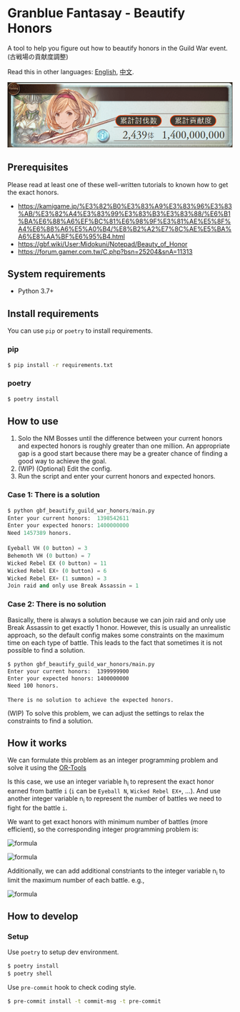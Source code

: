 # Granblue Fantasay - Beautify Honors
A tool to help you figure out how to beautify honors in the Guild War event. (古戦場の貢献度調整)

Read this in other languages: [English](README.md), [中文](README.zh-tw.md).


![sample_result](assets/sample_result.png)

## Prerequisites
Please read at least one of these well-written tutorials to known how to get the exact honors.
- https://kamigame.jp/%E3%82%B0%E3%83%A9%E3%83%96%E3%83%AB/%E3%82%A4%E3%83%99%E3%83%B3%E3%83%88/%E6%B1%BA%E6%88%A6%EF%BC%81%E6%98%9F%E3%81%AE%E5%8F%A4%E6%88%A6%E5%A0%B4/%E8%B2%A2%E7%8C%AE%E5%BA%A6%E8%AA%BF%E6%95%B4.html
- https://gbf.wiki/User:Midokuni/Notepad/Beauty_of_Honor
- https://forum.gamer.com.tw/C.php?bsn=25204&snA=11313


## System requirements
- Python 3.7+


## Install requirements
You can use `pip` or `poetry` to install requirements.

### pip
```sh
$ pip install -r requirements.txt
```

### poetry
```sh
$ poetry install
```

## How to use

1. Solo the NM Bosses until the difference between your current honors and expected honors is roughly greater than one million. An appropriate gap is a good start because there may be a greater chance of finding a good way to achieve the goal.
2. (WIP) (Optional) Edit the config.
3. Run the script and enter your current honors and expected honors.

### Case 1: There is a solution
```python
$ python gbf_beautify_guild_war_honors/main.py
Enter your current honors:  1398542611
Enter your expected honors: 1400000000
Need 1457389 honors.

Eyeball VH (0 button) = 3
Behemoth VH (0 button) = 7
Wicked Rebel EX (0 button) = 11
Wicked Rebel EX+ (0 button) = 6
Wicked Rebel EX+ (1 summon) = 3
Join raid and only use Break Assassin = 1
```

### Case 2: There is no solution
Basically, there is always a solution because we can join raid and only use Break Assassin to get exactly 1 honor.
However, this is usually an unrealistic approach, so the default config makes some constraints on the maximum time on each type of battle. This leads to the fact that sometimes it is not possible to find a solution.
```
$ python gbf_beautify_guild_war_honors/main.py
Enter your current honors:  1399999900
Enter your expected honors: 1400000000
Need 100 honors.

There is no solution to achieve the expected honors.
```

(WIP) To solve this problem, we can adjust the settings to relax the constraints to find a solution.



## How it works
We can formulate this problem as an integer programming problem and solve it using the [OR-Tools](https://developers.google.com/optimization)

Is this case, we use an integer variable h<sub>i</sub> to represent the exact honor earned from battle `i` (`i` can be `Eyeball N`, `Wicked Rebel EX+`, ...).
And use another integer variable n<sub>i</sub> to represent the number of battles we need to fight for the battle `i`.

We want to get exact honors with minimum number of battles (more efficient), so the corresponding integer programming problem is:

<!-- Minimize\ \displaystyle\sum_{i} n_i -->
![formula](https://render.githubusercontent.com/render/math?math=Minimize%5C%20%5Cdisplaystyle%5Csum_%7Bi%7D%20n_i)

<!-- Subject\ to\ \displaystyle\sum_{i} h_i\times n_i -->
![formula](https://render.githubusercontent.com/render/math?math=Subject%5C%20to%5C%20%5Cdisplaystyle%5Csum_%7Bi%7D%20h_i%5Ctimes%20n_i%20%3D%20expected%5C_honor)

Additionally, we can add additional constriants to the integer variable n<sub>i</sub> to limit the maximum number of each battle. e.g.,

![formula](https://render.githubusercontent.com/render/math?math=0%3C%3Dn_i%3C%3D10)


## How to develop
### Setup
Use `poetry` to setup dev environment.
```sh
$ poetry install
$ poetry shell
```

Use `pre-commit` hook to check coding style.
```sh
$ pre-commit install -t commit-msg -t pre-commit
```

